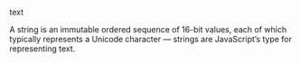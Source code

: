text

A string is an immutable ordered sequence of 16-bit values, each of which typically represents a Unicode character — strings are JavaScript’s type for representing text.

